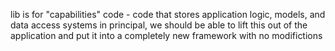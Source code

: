 lib is for "capabilities" code - code that stores application logic, models, and data access systems
in principal, we should be able to lift this out of the application and put it into a completely new framework with no modifictions